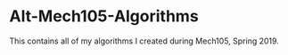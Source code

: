 Alt-Mech105-Algorithms
======================
This contains all of my algorithms I created during Mech105, Spring 2019.
